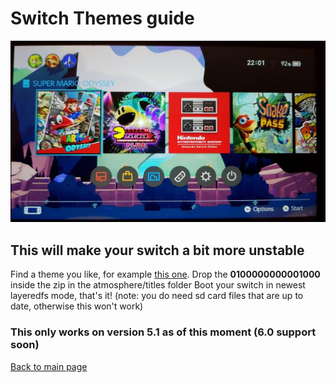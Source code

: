 # Switch Themes guide

![switchtheme](/icons/switchtheme.png)

## This will make your switch a bit more unstable

Find a theme you like, for example [this one](https://suchmememanyskill.github.io/files/DiscordSwitchTheme.zip).
Drop the **0100000000001000** inside the zip in the atmosphere/titles folder
Boot your switch in newest layeredfs mode, that's it!
(note: you do need sd card files that are up to date, otherwise this won't work)

### This only works on version 5.1 as of this moment (6.0 support soon)

[Back to main page](https://suchmememanyskill.github.io/)
